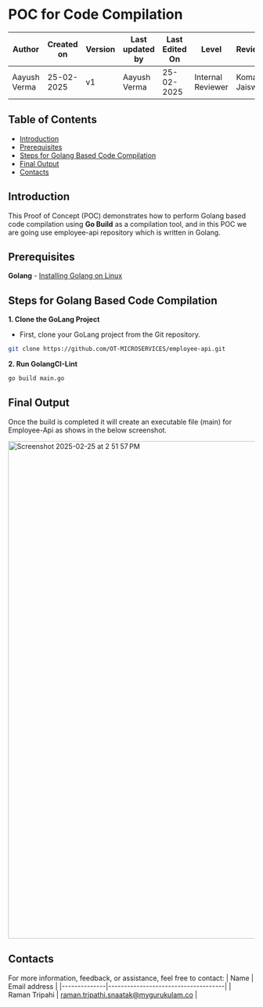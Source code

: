 # POC for Code Compilation

| **Author** | **Created on** | **Version** | **Last updated by**|**Last Edited On**|**Level** |**Reviewer** |
|------------|----------------|-------------|----------------|-----------------|-------------|-------------|
| Aayush Verma|   25-02-2025  | v1          | Aayush Verma   | 25-02-2025   |  Internal Reviewer | Komal Jaiswal |

## Table of Contents

- [Introduction](#introduction)
- [Prerequisites](#prerequisites)
- [Steps for Golang Based Code Compilation](#steps-for-golang-based-code-compilation)
- [Final Output](#final-output)
- [Contacts](#contacts)

## Introduction


This Proof of Concept (POC) demonstrates how to perform Golang based code compilation using **Go Build** as a compilation tool, and in this POC we are going use employee-api repository which is written in Golang.

## Prerequisites

**Golang** - [Installing Golang on Linux](https://github.com/snaatak-Zero-Downtime-Crew/Documentation/blob/main/Common/Software%20/Golang/Installation/README.MD)

## Steps for Golang Based Code Compilation

**1. Clone the GoLang Project**

- First, clone your GoLang project from the Git repository.

```sh
git clone https://github.com/OT-MICROSERVICES/employee-api.git
```

**2. Run GolangCI-Lint**


```sh
go build main.go

```

## Final Output
Once the build is completed it will create an executable file (main) for Employee-Api as shows in the below screenshot.

<img width="1014" alt="Screenshot 2025-02-25 at 2 51 57 PM" src="https://github.com/user-attachments/assets/e682968e-2650-4891-86db-b6b00e3dfd06" />


## Contacts

For more information, feedback, or assistance, feel free to contact:
| Name         | Email address                       |
|--------------|-------------------------------------|
| Raman Tripahi | raman.tripathi.snaatak@mygurukulam.co  |


